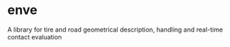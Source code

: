 # enve
A library for tire and road geometrical description, handling and real-time contact evaluation
